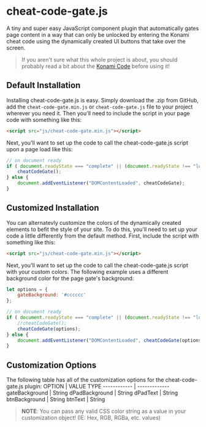 # cheat-code-gate.js
A tiny and super easy JavaScript component plugin that automatically gates page content in a way that can only be unlocked by entering the Konami cheat code using the dynamically created UI buttons that take over the screen.

> If you aren't sure what this whole project is about, you should probably read a bit about the [Konami Code](https://en.wikipedia.org/wiki/Konami_Code) before using it!

## Default Installation
Installing cheat-code-gate.js is easy. Simply download the .zip from GitHub, add the `cheat-code-gate.min.js` or `cheat-code-gate.js` file to your project wherever you need it. Then you'll need to include the script in your page code with something like this:
```html
<script src="js/cheat-code-gate.min.js"></script>
```
Next, you'll want to set up the code to call the cheat-code-gate.js script upon a page load like this:
```javascript
// on document ready
if ( document.readyState === "complete" || (document.readyState !== "loading" && !document.documentElement.doScroll) ) {
    cheatCodeGate();
} else {
    document.addEventListener("DOMContentLoaded", cheatCodeGate);
}
```

## Customized Installation
You can alternatevly customize the colors of the dynamically created elements to befit the style of your site. To do this, you'll need to set up your code a little differently from the default method. First, include the script with something like this:
```html
<script src="js/cheat-code-gate.min.js"></script>
```
Next, you'll want to set up the code to call the cheat-code-gate.js script with your custom colors. The following example uses a different background color for the page gate's background:
```javascript
let options = {
    gateBackground: '#cccccc'
};

// on document ready
if ( document.readyState === "complete" || (document.readyState !== "loading" && !document.documentElement.doScroll) ) {
    //cheatCodeGate();
    cheatCodeGate(options);
} else {
    document.addEventListener("DOMContentLoaded", cheatCodeGate(options));
}
```

## Customization Options
The following table has all of the customization options for the cheat-code-gate.js plugin:
OPTION | VALUE TYPE
------------ | -------------
gateBackground | String
dPadBackground | String
dPadText | String
btnBackground | String
btnText | String

> **NOTE**: You can pass any valid CSS color string as a value in your customization object! (IE: Hex, RGB, RGBa, etc. values)